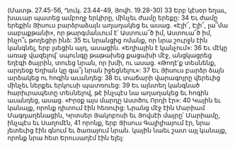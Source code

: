 (Մատթ. 27.45-56, Ղուկ. 23.44-49, Յովհ. 19.28-30)
33 Երբ կէսօր եղաւ, խաւար պատեց ամբողջ երկիրը, մինչեւ ժամը երեքը: 34 Եւ ժամը երեքին Յիսուս բարձրաձայն աղաղակեց եւ ասաց. «Էլի՜, Էլի՜, լա՞մա սաբաքթանի», որ թարգմանւում է՝ Աստուա՜ծ իմ, Աստուա՜ծ իմ, ինչո՞ւ թողեցիր ինձ: 35 Եւ նրանցից ոմանք, որ նրա շուրջն էին կանգնել, երբ լսեցին այդ, ասացին. «Եղիային է կանչում»: 36 Եւ մէկը առաջ վազելով՝ սպունգը թաթախեց քացախի մէջ, անցկացրեց եղէգի ծայրին, տուեց նրան, որ խմի, ու ասաց. «Թողէ՛ք տեսնենք, արդեօք Եղիան կը գա՞յ նրան իջեցնելու»:
37 Եւ Յիսուս բարձր ձայն արձակեց ու հոգին աւանդեց: 38 Եւ տաճարի վարագոյրը վերեւից մինչեւ ներքեւ երկուսի պատռուեց: 39 Եւ այնտեղ կանգնած հարիւրապետը տեսնելով, թէ ինչպէս նա աղաղակեց եւ հոգին աւանդեց, ասաց. «Իրօք այս մարդը Աստծու Որդի էր»: 40 Կային եւ կանայք, որոնք դիտում էին հեռուից: Նրանց մէջ էին Մարիամ Մագդաղենացին, Կրտսեր Յակոբոսի եւ Յովսէի մայրը՝ Մարիամը, ինչպէս եւ Սաղոմէն, 41 որոնք, երբ Յիսուս Գալիլիայում էր, նրա յետեւից էին գնում եւ ծառայում նրան. կային նաեւ շատ այլ կանայք, որոնք նրա հետ Երուսաղէմ էին ելել:
